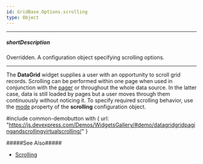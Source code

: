 ```yaml
---
id: GridBase.Options.scrolling
type: Object
---
```

---
##### shortDescription
Overridden.
A configuration object specifying scrolling options.

---
The **DataGrid** widget supplies a user with an opportunity to scroll grid records. Scrolling can be performed within one page when used in conjunction with the [pager](/concepts/05%20Widgets/DataGrid/35%20Paging/10%20User%20Interaction.md '/Documentation/Guide/Widgets/DataGrid/Paging/#User_Interaction') or throughout the whole data source. In the latter case, data is still loaded by pages but a user moves through them continuously without noticing it. To specify required scrolling behavior, use the [mode](/api-reference/10%20UI%20Widgets/dxDataGrid/1%20Configuration/scrolling/mode.md '{basewidgetpath}/Configuration/scrolling/#mode') property of the **scrolling** configuration object.

#include common-demobutton with {
    url: "https://js.devexpress.com/Demos/WidgetsGallery/#demo/datagridgridpagingandscrollingvirtualscrolling/"
}

#####See Also#####
- [Scrolling](/concepts/05%20Widgets/DataGrid/40%20Scrolling '/Documentation/Guide/Widgets/DataGrid/Scrolling/')